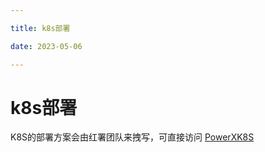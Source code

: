 ```yaml
---

title: k8s部署

date: 2023-05-06

---
```



# k8s部署

K8S的部署方案会由红署团队来拽写，可直接访问 [PowerXK8S](https://github.com/ReDeployment/PowerXK8S)






